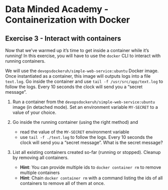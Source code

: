 # Data Minded Academy - Containerization with Docker
## Exercise 3 - Interact with containers

Now that we’ve warmed up it’s time to get inside a container while it’s running! In this exercise, 
you will have to use the `docker` CLI to interact with running containers.

We will use the `devopsdockeruh/simple-web-service:ubuntu` Docker image. Once instantiated as a container,
this image will outputs logs into a file `text.log`. Go inside the container and use `tail -f /usr/src/app/text.log` to 
follow the logs. Every 10 seconds the clock will send you a “secret message”.

1. Run a container from the `devopsdockeruh/simple-web-service:ubuntu` image (in detached mode). Set an environment variable `MY-SECRET` to a value of your choice.

2. Go inside the running container (using the right method) and
   *  read the value of the `MY-SECRET` environment variable
   *  use `tail -f ./text.log` to follow the logs. Every 10 seconds the clock will send you a “secret message”. What is the secret message? 

3. List all existing containers created so-far (running or stopped). Cleanup by removing all containers.
   * **Hint**: You can provide multiple ids to `docker container rm` to remove multiple containers
   * **Hint**: Chain `docker container rm` with a command listing the ids of all containers to remove all of them at once.